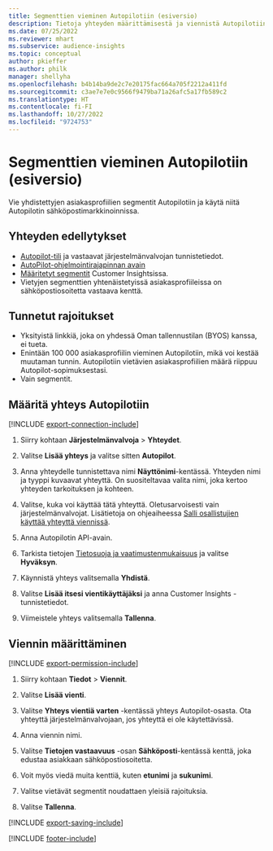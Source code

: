 ```yaml
---
title: Segmenttien vieminen Autopilotiin (esiversio)
description: Tietoja yhteyden määrittämisestä ja viennistä Autopilotiin.
ms.date: 07/25/2022
ms.reviewer: mhart
ms.subservice: audience-insights
ms.topic: conceptual
author: pkieffer
ms.author: philk
manager: shellyha
ms.openlocfilehash: b4b14ba9de2c7e20175fac664a705f2212a411fd
ms.sourcegitcommit: c3ae7e7e0c9566f9479ba71a26afc5a17fb589c2
ms.translationtype: HT
ms.contentlocale: fi-FI
ms.lasthandoff: 10/27/2022
ms.locfileid: "9724753"
---
```

# <a name="export-segments-to-autopilot-preview"></a>Segmenttien vieminen Autopilotiin (esiversio)

Vie yhdistettyjen asiakasprofiilien segmentit Autopilotiin ja käytä niitä Autopilotin sähköpostimarkkinoinnissa.

## <a name="prerequisites-for-a-connection"></a>Yhteyden edellytykset

- [Autopilot-tili](https://www.autopilothq.com/) ja vastaavat järjestelmänvalvojan tunnistetiedot.
- [AutoPilot-ohjelmointirajapinnan avain](https://autopilot.docs.apiary.io/#)
- [Määritetyt segmentit](segments.md) Customer Insightsissa.
- Vietyjen segmenttien yhtenäistetyissä asiakasprofiileissa on sähköpostiosoitetta vastaava kenttä.

## <a name="known-limitations"></a>Tunnetut rajoitukset

- Yksityistä linkkiä, joka on yhdessä Oman tallennustilan (BYOS) kanssa, ei tueta.
- Enintään 100 000 asiakasprofiilin vieminen Autopilotiin, mikä voi kestää muutaman tunnin. Autopilotiin vietävien asiakasprofiilien määrä riippuu Autopilot-sopimuksestasi.
- Vain segmentit.

## <a name="set-up-connection-to-autopilot"></a>Määritä yhteys Autopilotiin

[!INCLUDE [export-connection-include](includes/export-connection-admn.md)]

1. Siirry kohtaan **Järjestelmänvalvoja** > **Yhteydet**.

1. Valitse **Lisää yhteys** ja valitse sitten **Autopilot**.

1. Anna yhteydelle tunnistettava nimi **Näyttönimi**-kentässä. Yhteyden nimi ja tyyppi kuvaavat yhteyttä. On suositeltavaa valita nimi, joka kertoo yhteyden tarkoituksen ja kohteen.

1. Valitse, kuka voi käyttää tätä yhteyttä. Oletusarvoisesti vain järjestelmänvalvojat. Lisätietoja on ohjeaiheessa [Salli osallistujien käyttää yhteyttä viennissä](connections.md#allow-contributors-to-use-a-connection-for-exports).

1. Anna Autopilotin API-avain.

1. Tarkista tietojen [Tietosuoja ja vaatimustenmukaisuus](connections.md#data-privacy-and-compliance) ja valitse **Hyväksyn**.

1. Käynnistä yhteys valitsemalla **Yhdistä**.

1. Valitse **Lisää itsesi vientikäyttäjäksi** ja anna Customer Insights -tunnistetiedot.

1. Viimeistele yhteys valitsemalla **Tallenna**.

## <a name="configure-an-export"></a>Viennin määrittäminen

[!INCLUDE [export-permission-include](includes/export-permission.md)]

1. Siirry kohtaan **Tiedot** > **Viennit**.

1. Valitse **Lisää vienti**.

1. Valitse **Yhteys vientiä varten** -kentässä yhteys Autopilot-osasta. Ota yhteyttä järjestelmänvalvojaan, jos yhteyttä ei ole käytettävissä.

1. Anna viennin nimi.

1. Valitse **Tietojen vastaavuus** -osan **Sähköposti**-kentässä kenttä, joka edustaa asiakkaan sähköpostiosoitetta.

1. Voit myös viedä muita kenttiä, kuten **etunimi** ja **sukunimi**.

1. Valitse vietävät segmentit noudattaen yleisiä rajoituksia.

1. Valitse **Tallenna**.

[!INCLUDE [export-saving-include](includes/export-saving.md)]

[!INCLUDE [footer-include](includes/footer-banner.md)]
